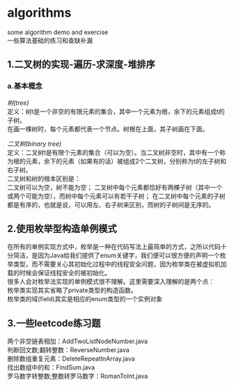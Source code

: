 # algorithms
some algorithm demo and exercise  
一些算法基础的练习和查缺补漏  
## 1.二叉树的实现-遍历-求深度-堆排序
### a.基本概念
*树(tree)*  
定义：树t是一个非空的有限元素的集合，其中一个元素为根，余下的元素组成t的子树。  
在画一棵树时，每个元素都代表一个节点。树根在上面，其子树画在下面。  

*二叉树(binary tree)*  
定义：二叉树t是有限个元素的集合（可以为空）。当二叉树非空时，其中有一个称为根的元素，余下的元素（如果有的话）被组成2个二叉树，分别称为t的左子树和右子树。  
二叉树和树的根本区别是：  
二叉树可以为空，树不能为空；
二叉树中每个元素都恰好有两棵子树（其中一个或两个可能为空），而树中每个元素可以有若干子树；
在二叉树中每个元素的子树都是有序的，也就是说，可以用左、右子树来区别，而树的子树间是无序的。  
  
## 2.使用枚举型构造单例模式  

在所有的单例实现方式中，枚举是一种在代码写法上最简单的方式，之所以代码十分简洁，是因为Java给我们提供了enum关键字，我们便可以很方便的声明一个枚举类型，而不需要关心其初始化过程中的线程安全问题，因为枚举类在被虚拟机加载的时候会保证线程安全的被初始化。  
很多人会对枚举法实现的单例模式很不理解。这里需要深入理解的是两个点：  
枚举类实现其实省略了private类型的构造函数。  
枚举类的域(field)其实是相应的enum类型的一个实例对象  

## 3.一些leetcode练习题
两个非空链表相加：AddTwoListNodeNumber.java  
判断回文数;翻转整数：ReverseNumber.java  
删除数组重复元素：DeleteRepeatInArray.java  
找出数组中的和：FindSum.java  
罗马数字转整数;整数转罗马数字：RomanToInt.java  
 
